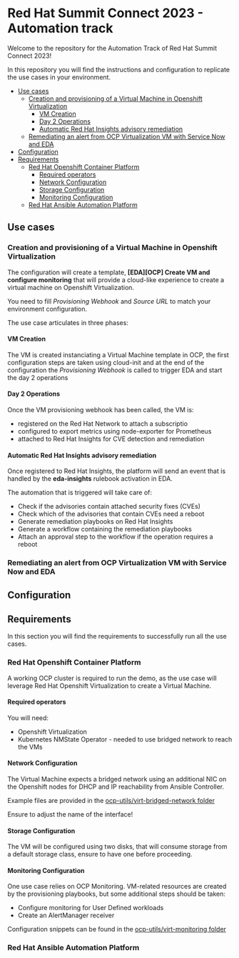 # Red Hat Summit Connect 2023 - Automation track

Welcome to the repository for the Automation Track of Red Hat Summit Connect 2023!

In this repository you will find the instructions and configuration to replicate the use cases in your environment.

- [Use cases](#use-cases)
  - [Creation and provisioning of a Virtual Machine in Openshift Virtualization](#creation-and-provisioning-of-a-virtual-machine-in-openshift-virtualization)
    - [VM Creation](#vm-creation)
    - [Day 2 Operations](#day-2-operations)
    - [Automatic Red Hat Insights advisory remediation](#automatic-red-hat-insights-advisory-remediation)
  - [Remediating an alert from OCP Virtualization VM with Service Now and EDA](#remediating-an-alert-from-ocp-virtualization-vm-with-service-now-and-eda)
- [Configuration](#configuration)
- [Requirements](#requirements)
  - [Red Hat Openshift Container Platform](#red-hat-openshift-container-platform)
    - [Required operators](#required-operators)
    - [Network Configuration](#network-configuration)
    - [Storage Configuration](#storage-configuration)
    - [Monitoring Configuration](#monitoring-configuration)
  - [Red Hat Ansible Automation Platform](#red-hat-ansible-automation-platform)

## Use cases

### Creation and provisioning of a Virtual Machine in Openshift Virtualization

The configuration will create a template, **[EDA][OCP] Create VM and configure monitoring** that will provide a cloud-like experience to create a virtual machine on Openshift Virtualization.

You need to fill _Provisioning Webhook_ and _Source URL_ to match your environment configuration.

The use case articulates in three phases:

#### VM Creation

The VM is created instanciating a Virtual Machine template in OCP, the first configuration steps are taken using cloud-init and at the end of the configuration the _Provisioning Webhook_ is called to trigger EDA and start the day 2 operations

#### Day 2 Operations

Once the VM provisioning webhook has been called, the VM is:

- registered on the Red Hat Network to attach a subscriptio
- configured to export metrics using node-exporter for Prometheus
- attached to Red Hat Insights for CVE detection and remediation

#### Automatic Red Hat Insights advisory remediation

Once registered to Red Hat Insights, the platform will send an event that is handled by the **eda-insights** rulebook activation in EDA.

The automation that is triggered will take care of:

- Check if the advisories contain attached security fixes (CVEs)
- Check which of the advisories that contain CVEs need a reboot
- Generate remediation playbooks on Red Hat Insights
- Generate a workflow containing the remediation playbooks
- Attach an approval step to the workflow if the operation requires a reboot

### Remediating an alert from OCP Virtualization VM with Service Now and EDA

## Configuration

## Requirements

In this section you will find the requirements to successfully run all the use cases.

### Red Hat Openshift Container Platform

A working OCP cluster is required to run the demo, as the use case will leverage Red Hat Openshift Virtualization to create a Virtual Machine.

#### Required operators

You will need:

- Openshift Virtualization
- Kubernetes NMState Operator - needed to use bridged network to reach the VMs

#### Network Configuration

The Virtual Machine expects a bridged network using an additional NIC on the Openshift nodes for DHCP and IP reachability from Ansible Controller.

Example files are provided in the [ocp-utils/virt-bridged-network folder](./ocp-utils/virt-bridged-network/)

Ensure to adjust the name of the interface!

#### Storage Configuration

The VM will be configured using two disks, that will consume storage from a default storage class, ensure to have one before proceeding.

#### Monitoring Configuration

One use case relies on OCP Monitoring.
VM-related resources are created by the provisioning playbooks, but some additional steps should be taken:

- Configure monitoring for User Defined workloads
- Create an AlertManager receiver

Configuration snippets can be found in the [ocp-utils/virt-monitoring folder](./ocp-utils/virt-monitoring/)

### Red Hat Ansible Automation Platform
